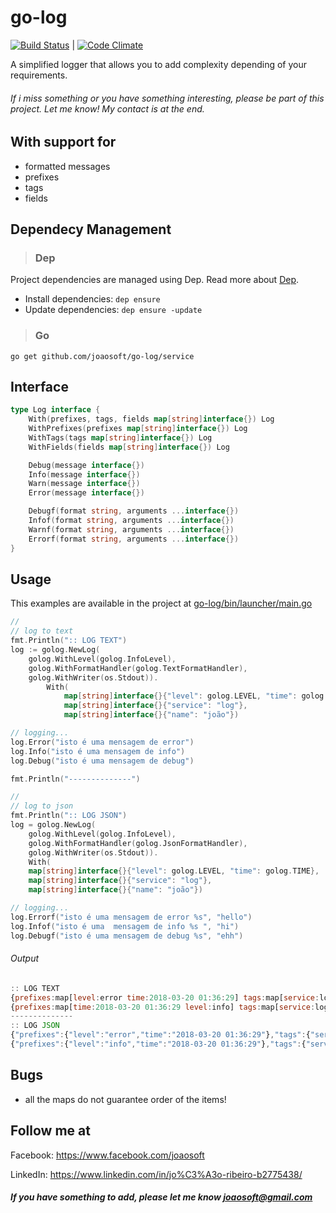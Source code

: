 # go-log
[![Build Status](https://travis-ci.org/joaosoft/go-log.svg?branch=master)](https://travis-ci.org/joaosoft/go-log) | [![Code Climate](https://codeclimate.com/github/joaosoft/go-log/badges/coverage.svg)](https://codeclimate.com/github/joaosoft/go-log)

A simplified logger that allows you to add complexity depending of your requirements.
 
###### If i miss something or you have something interesting, please be part of this project. Let me know! My contact is at the end.

## With support for
* formatted messages
* prefixes
* tags
* fields

## Dependecy Management 
>### Dep

Project dependencies are managed using Dep. Read more about [Dep](https://github.com/golang/dep).
* Install dependencies: `dep ensure`
* Update dependencies: `dep ensure -update`


>### Go
```
go get github.com/joaosoft/go-log/service
```

## Interface 
```go
type Log interface {
	With(prefixes, tags, fields map[string]interface{}) Log
	WithPrefixes(prefixes map[string]interface{}) Log
	WithTags(tags map[string]interface{}) Log
	WithFields(fields map[string]interface{}) Log

	Debug(message interface{})
	Info(message interface{})
	Warn(message interface{})
	Error(message interface{})

	Debugf(format string, arguments ...interface{})
	Infof(format string, arguments ...interface{})
	Warnf(format string, arguments ...interface{})
	Errorf(format string, arguments ...interface{})
}
```

## Usage 
This examples are available in the project at [go-log/bin/launcher/main.go](https://go-log/tree/master/bin/launcher/main.go)

```go
//
// log to text
fmt.Println(":: LOG TEXT")
log := golog.NewLog(
    golog.WithLevel(golog.InfoLevel), 
    golog.WithFormatHandler(golog.TextFormatHandler), 
    golog.WithWriter(os.Stdout)).
        With(
            map[string]interface{}{"level": golog.LEVEL, "time": golog.TIME}, 
            map[string]interface{}{"service": "log"}, 
            map[string]interface{}{"name": "joão"})

// logging...
log.Error("isto é uma mensagem de error")
log.Info("isto é uma mensagem de info")
log.Debug("isto é uma mensagem de debug")

fmt.Println("--------------")

//
// log to json
fmt.Println(":: LOG JSON")
log = golog.NewLog(
    golog.WithLevel(golog.InfoLevel),
    golog.WithFormatHandler(golog.JsonFormatHandler),
    golog.WithWriter(os.Stdout)).
    With(
    map[string]interface{}{"level": golog.LEVEL, "time": golog.TIME},
    map[string]interface{}{"service": "log"},
    map[string]interface{}{"name": "joão"})

// logging...
log.Errorf("isto é uma mensagem de error %s", "hello")
log.Infof("isto é uma  mensagem de info %s ", "hi")
log.Debugf("isto é uma mensagem de debug %s", "ehh")
```

###### Output 

```javascript
:: LOG TEXT
{prefixes:map[level:error time:2018-03-20 01:36:29] tags:map[service:log] message:isto é uma mensagem de error fields:map[name:joão]}
{prefixes:map[time:2018-03-20 01:36:29 level:info] tags:map[service:log] message:isto é uma mensagem de info fields:map[name:joão]}
--------------
:: LOG JSON
{"prefixes":{"level":"error","time":"2018-03-20 01:36:29"},"tags":{"service":"log"},"message":"isto é uma mensagem de error hello","fields":{"name":"joão"}}
{"prefixes":{"level":"info","time":"2018-03-20 01:36:29"},"tags":{"service":"log"},"message":"isto é uma  mensagem de info hi ","fields":{"name":"joão"}}
```

## Bugs
* all the maps do not guarantee order of the items! 


## Follow me at
Facebook: https://www.facebook.com/joaosoft

LinkedIn: https://www.linkedin.com/in/jo%C3%A3o-ribeiro-b2775438/

##### If you have something to add, please let me know joaosoft@gmail.com
